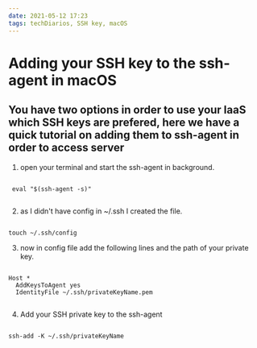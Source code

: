 ```yaml
---
date: 2021-05-12 17:23
tags: techDiarios, SSH key, macOS
---
```

# Adding your SSH key to the ssh-agent in macOS

## You have two options in order to use your IaaS which SSH keys are prefered, here we have a quick tutorial on adding them to ssh-agent in order to access server 

1. open your terminal and start the ssh-agent in background.  

```  

 eval "$(ssh-agent -s)"
 
```    
2. as I didn't have config in ~/.ssh I created the file.  

```

touch ~/.ssh/config

```  

3. now in config file add the following lines and the path of your private key.  

```

Host *
  AddKeysToAgent yes
  IdentityFile ~/.ssh/privateKeyName.pem
  
```  

4. Add your SSH private key to the ssh-agent  

```

ssh-add -K ~/.ssh/privateKeyName

```  
